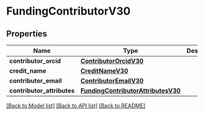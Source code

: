 # FundingContributorV30

## Properties
Name | Type | Description | Notes
------------ | ------------- | ------------- | -------------
**contributor_orcid** | [**ContributorOrcidV30**](ContributorOrcidV30.md) |  | [optional] 
**credit_name** | [**CreditNameV30**](CreditNameV30.md) |  | [optional] 
**contributor_email** | [**ContributorEmailV30**](ContributorEmailV30.md) |  | [optional] 
**contributor_attributes** | [**FundingContributorAttributesV30**](FundingContributorAttributesV30.md) |  | [optional] 

[[Back to Model list]](../README.md#documentation-for-models) [[Back to API list]](../README.md#documentation-for-api-endpoints) [[Back to README]](../README.md)

